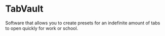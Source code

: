 # TabVault
Software that allows you to create presets for an indefinite amount of tabs to open quickly for work or school.
